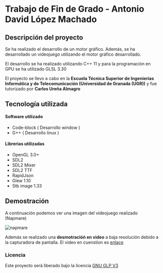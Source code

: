 # Trabajo de Fin de Grado - Antonio David López Machado


## Descripción del proyecto

Se ha realizado el desarrollo de un motor gráfico. Además, se ha desarrollado un videojuego utilizando el motor gráfico desarrollado.

El desarrollo se ha realizado utilizando C++ 11 y para la programación en GPU se ha utilizado GLSL 3.30

El proyecto se llevo a cabo en la **Escuela Técnica Superior de Ingenierías Informática y de Telecomunicación (Universidad de Granada (UGR))** y fue tutorizado por **Carlos Ureña Almagro**

## Tecnología utilizada

#### Software utilizado
* Code-block ( Desarrollo window )
* G++ ( Desarrollo linux )

#### Librerias utilizadas

* OpenGL 3.0+
* SDL2
* SDL2 Mixer
* SDL2 TTF
* RapidJson
* Glew 1.10
* Stb image 1.33

## Demostración
A continuación podemos ver una imagen del videojuego realizado (Napmare)

![napmare](https://cloud.githubusercontent.com/assets/11316534/26701627/2d451440-4722-11e7-95ee-5993a214f7be.png)

Además se realizado una **desmotracióń en video** a baja resolución debido a la capturadora de pantalla. El video en cuenstion es [enlace](https://www.youtube.com/watch?v=n5Al2_2kebs)
### Licencia

Este proyecto será liberado bajo la licencia [GNU GLP V3](https://github.com/Antoniolm/TFG/blob/master/SDLGame-TFG/License.txt)
